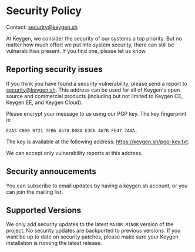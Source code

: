 # Security Policy

Contact: security@keygen.sh

At Keygen, we consider the security of our systems a top priority. But
no matter how much effort we put into system security, there can still
be vulnerabilities present. If you find one, please let us know.

## Reporting security issues

If you think you have found a security vulnerability, please send a report
to security@keygen.sh. This address can be used for all of Keygen's open
source and commercial products (including but not limited to Keygen CE,
Keygen EE, and Keygen Cloud).

Please encrypt your message to us using our PGP key. The key
fingerprint is:

```
E2A3 C809 9721 7FB6 A578 D08A E3C6 4A7B FE47 7AAA.
```

The key is available at the following address: https://keygen.sh/pgp-key.txt.

We can accept only vulnerability reports at this address.

## Security annoucements

You can subscribe to email updates by having a keygen.sh account, or
you can join the mailing list.

## Supported Versions

We only add security updates to the latest `MAJOR.MINOR` version of the
project. No security updates are backported to previous versions. If
you want be up to date on security patches, please make sure your
Keygen installation is running the latest release.
